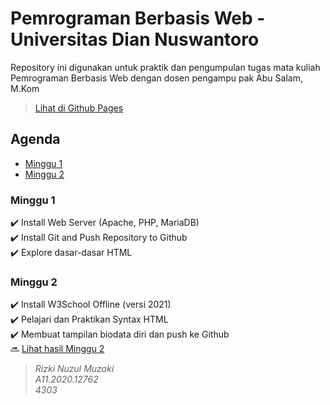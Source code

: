 # Pemrograman Berbasis Web - Universitas Dian Nuswantoro

Repository ini digunakan untuk praktik dan pengumpulan tugas mata kuliah Pemrograman Berbasis Web dengan dosen pengampu pak Abu Salam, M.Kom

> [Lihat di Github Pages](https://rizki-nm.github.io/pem-web2021)

## Agenda

- [Minggu 1](#minggu-1)
- [Minggu 2](#minggu-2)

### Minggu 1
:heavy_check_mark: Install Web Server (Apache, PHP, MariaDB)\
:heavy_check_mark: Install Git and Push Repository to Github\
:heavy_check_mark: Explore dasar-dasar HTML

### Minggu 2
:heavy_check_mark: Install W3School Offline (versi 2021)\
:heavy_check_mark: Pelajari dan Praktikan Syntax HTML\
:heavy_check_mark: Membuat tampilan biodata diri dan push ke Github\
:soon: [Lihat hasil Minggu 2](https://rizki-nm.github.io/pem-web2021/minggu2/biodata-diri)

> *Rizki Nuzul Muzaki\
A11.2020.12762\
4303*
